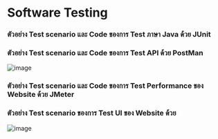 # Software Testing

### ตัวอย่าง Test scenario และ Code ของการ Test ภาษา Java ด้วย JUnit

### ตัวอย่าง Test scenario และ Code ของการ Test API ด้วย PostMan
![image](https://github.com/user-attachments/assets/1e94a1db-7ad4-48a6-971e-61548ff6650f)

### ตัวอย่าง Test scenario และ Code ของการ Test Performance ของ Website ด้วย JMeter

### ตัวอย่าง Test scenario ของการ Test UI ของ Website ด้วย 
![image](https://github.com/user-attachments/assets/32f9fc60-cfa8-415a-a642-26b007453a51)
